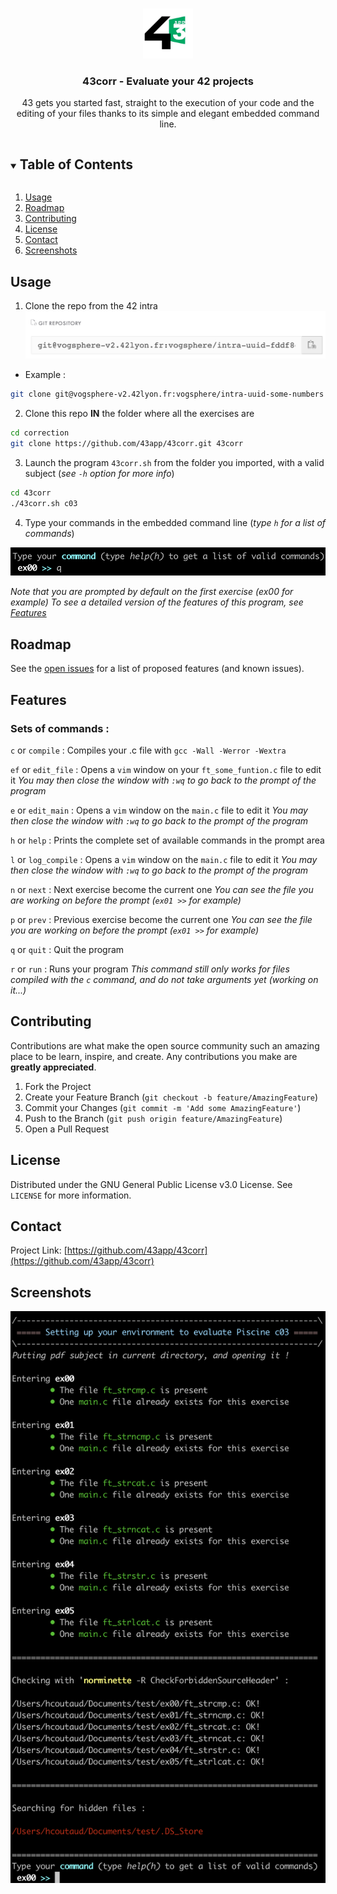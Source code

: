 <!--
*** Thanks for checking out the Best-README-Template. If you have a suggestion
*** that would make this better, please fork the repo and create a pull request
*** or simply open an issue with the tag "enhancement".
*** Thanks again! Now go create something AMAZING! :D
***
***
***
*** To avoid retyping too much info. Do a search and replace for the following:
*** 43app, 43corr, twitter_handle, h.coutaud@outlook.fr, 43corr, 43 gets you started fast, straight to the execution of your code and the edition of main files thanks to its simple and elegant embedded command line.
-->



<!-- PROJECT SHIELDS -->
<!--
*** I'm using markdown "reference style" links for readability.
*** Reference links are enclosed in brackets [ ] instead of parentheses ( ).
*** See the bottom of this document for the declaration of the reference variables
*** for contributors-url, forks-url, etc. This is an optional, concise syntax you may use.
*** https://www.markdownguide.org/basic-syntax/#reference-style-links
-->

<!-- PROJECT LOGO -->
<br />
<p align="center">
  <a href="https://github.com/43app/43corr">
    <img src="/pics/logo.jpg" alt="Logo" width="80" height="80">
  </a>

  <h3 align="center">43corr - Evaluate your 42 projects</h3>

  <p align="center">
    43 gets you started fast, straight to the execution of your code and the editing of your files thanks to its simple and elegant embedded command line.
    <br />
  </p>
</p>



<!-- TABLE OF CONTENTS -->
<details open="open">
  <summary><h2 style="display: inline-block">Table of Contents</h2></summary>
  <ol>
    <li><a href="#usage">Usage</a></li>
    <li><a href="#roadmap">Roadmap</a></li>
    <li><a href="#contributing">Contributing</a></li>
    <li><a href="#license">License</a></li>
    <li><a href="#contact">Contact</a></li>
    <li><a href="#screenshots">Screenshots</a></li>
  </ol>
</details>


<!-- USAGE EXAMPLES -->
## Usage

1. Clone the repo from the 42 intra
![Alt text](/pics/gitrepo.png?raw=true "Git repo in intra")
- Example : 
```sh
git clone git@vogsphere-v2.42lyon.fr:vogsphere/intra-uuid-some-numbers correction
```

2. Clone this repo <strong>IN</strong> the folder where all the exercises are
```sh
cd correction
git clone https://github.com/43app/43corr.git 43corr
```

3. Launch the program `43corr.sh` from the folder you imported, with a valid subject (_see `-h` option for more info_)
```sh
cd 43corr
./43corr.sh c03
```

4. Type your commands in the embedded command line (_type `h` for a list of commands_)

![Alt text](/pics/programcli.png?raw=true "The command line of the program")

_Note that you are prompted by default on the first exercise (ex00 for example)_
_To see a detailed version of the features of this program, see <a href="#features">Features</a>_



<!-- ROADMAP -->
## Roadmap

See the [open issues](https://github.com/43app/43corr/issues) for a list of proposed features (and known issues).



## Features

### Sets of commands :

`c` or `compile` :
    Compiles your .c file with `gcc -Wall -Werror -Wextra`

`ef` or `edit_file` :
    Opens a `vim` window on your `ft_some_funtion.c` file to edit it
    _You may then close the window with `:wq` to go back to the prompt of the program_

`e` or `edit_main` :
    Opens a `vim` window on the `main.c` file to edit it
    _You may then close the window with `:wq` to go back to the prompt of the program_

`h` or `help` :
    Prints the complete set of available commands in the prompt area

`l` or `log_compile` :
    Opens a `vim` window on the `main.c` file to edit it
    _You may then close the window with `:wq` to go back to the prompt of the program_

`n` or `next` :
    Next exercise become the current one
    _You can see the file you are working on before the prompt (`ex01 >>` for example)_

`p` or `prev` :
    Previous exercise become the current one
    _You can see the file you are working on before the prompt (`ex01 >>` for example)_

`q` or `quit` :
    Quit the program

`r` or `run` :
    Runs your program
    _This command still only works for files compiled with the `c` command, and do not take arguments yet (working on it...)_



<!-- CONTRIBUTING -->
## Contributing

Contributions are what make the open source community such an amazing place to be learn, inspire, and create. Any contributions you make are **greatly appreciated**.

1. Fork the Project
2. Create your Feature Branch (`git checkout -b feature/AmazingFeature`)
3. Commit your Changes (`git commit -m 'Add some AmazingFeature'`)
4. Push to the Branch (`git push origin feature/AmazingFeature`)
5. Open a Pull Request



<!-- LICENSE -->
## License

Distributed under the GNU General Public License v3.0 License. See `LICENSE` for more information.



<!-- CONTACT -->
## Contact

Project Link: [https://github.com/43app/43corr](https://github.com/43app/43corr)



## Screenshots

![Alt text](/pics/programpic.png?raw=true "A picture of the program")
